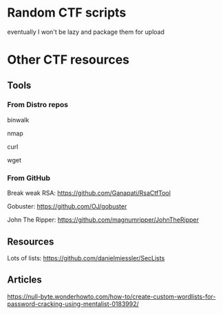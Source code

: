 # Random CTF scripts
eventually I won't be lazy and package them for upload

# Other CTF resources

## Tools

### From Distro repos

binwalk

nmap

curl

wget

### From GitHub
Break weak RSA: https://github.com/Ganapati/RsaCtfTool

Gobuster: https://github.com/OJ/gobuster

John The Ripper: https://github.com/magnumripper/JohnTheRipper


## Resources
Lots of lists: https://github.com/danielmiessler/SecLists

## Articles
https://null-byte.wonderhowto.com/how-to/create-custom-wordlists-for-password-cracking-using-mentalist-0183992/
